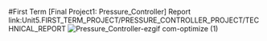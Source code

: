 #First Term [Final Project1: Pressure_Controller]
Report link:Unit5.FIRST_TERM_PROJECT/PRESSURE_CONTROLLER_PROJECT/TECHNICAL_REPORT
![Pressure_Controller-ezgif com-optimize (1)](https://github.com/user-attachments/assets/8d779ba7-848c-486d-8ac6-06f7fcfd7e3d)

